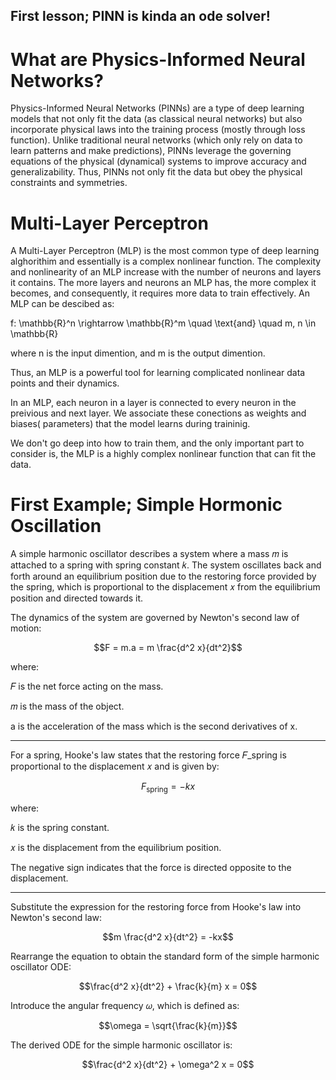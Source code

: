 ## First lesson; PINN is kinda an ode solver!

# What are Physics-Informed Neural Networks?
Physics-Informed Neural Networks (PINNs) are a type of deep learning models that not only fit the data (as classical neural networks) but also incorporate physical laws into the training process (mostly through loss function). Unlike traditional neural networks (which only rely on data to learn patterns and make predictions), PINNs leverage the governing equations of the physical (dynamical) systems to improve accuracy and generalizability. Thus, PINNs not only fit the data but obey the physical constraints and symmetries.

# Multi-Layer Perceptron


A Multi-Layer Perceptron (MLP) is the most common type of deep learning alghorithim and essentially is a complex nonlinear function. The complexity and nonlinearity of an MLP increase with the number of neurons and layers it contains. The more layers and neurons an MLP has, the more complex it becomes, and consequently, it requires more data to train effectively. An MLP can be descibed as:


f: \mathbb{R}^n \rightarrow \mathbb{R}^m \quad \text{and} \quad m, n \in \mathbb{R}

where n is the input dimention, and m is the output dimention.

Thus, an MLP is a powerful tool for learning complicated nonlinear data points and their dynamics.

In an MLP, each neuron in a layer is connected to every neuron in the preivious and next layer. We associate these conections as weights and biases( parameters) that the model learns during traininig.

We don't go deep into how to train them, and the only important part to consider is, the MLP is a highly complex nonlinear function that can fit the data.

# First Example; Simple Hormonic Oscillation

A simple harmonic oscillator describes a system where a mass 𝑚  is attached to a spring with spring constant 𝑘. The system oscillates back and forth around an equilibrium position due to the restoring force provided by the spring, which is proportional to the displacement 𝑥 from the equilibrium position and directed towards it.

The dynamics of the system are governed by Newton's second law of motion:

```math
F = m.a = m \frac{d^2 x}{dt^2}
```

where:

𝐹 is the net force acting on the mass.

𝑚 is the mass of the object.

a is the acceleration of the mass which is the second derivatives of x.

--------------------------------------------------------------------------


For a spring, Hooke's law states that the restoring force 𝐹_spring is proportional to the displacement 𝑥 and is given by:

```math
F_{\text{spring}} = -kx
```
where:

𝑘 is the spring constant.

𝑥 is the displacement from the equilibrium position.

The negative sign indicates that the force is directed opposite to the displacement.

----------------------------------------------------------------------------------

Substitute the expression for the restoring force from Hooke's law into Newton's second law:

```math
m \frac{d^2 x}{dt^2} = -kx
```

Rearrange the equation to obtain the standard form of the simple harmonic oscillator ODE:

```math
\frac{d^2 x}{dt^2} + \frac{k}{m} x = 0
```

Introduce the angular frequency 𝜔, which is defined as:

```math
\omega = \sqrt{\frac{k}{m}}
```

The derived ODE for the simple harmonic oscillator is:

```math
\frac{d^2 x}{dt^2} + \omega^2 x = 0
```





